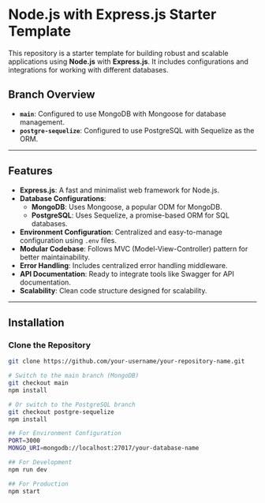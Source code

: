 # Node.js with Express.js Starter Template

This repository is a starter template for building robust and scalable applications using **Node.js** with **Express.js**. It includes configurations and integrations for working with different databases. 

## Branch Overview

- **`main`**: Configured to use MongoDB with Mongoose for database management.
- **`postgre-sequelize`**: Configured to use PostgreSQL with Sequelize as the ORM.

---

## Features

- **Express.js**: A fast and minimalist web framework for Node.js.
- **Database Configurations**:
  - **MongoDB**: Uses Mongoose, a popular ODM for MongoDB.
  - **PostgreSQL**: Uses Sequelize, a promise-based ORM for SQL databases.
- **Environment Configuration**: Centralized and easy-to-manage configuration using `.env` files.
- **Modular Codebase**: Follows MVC (Model-View-Controller) pattern for better maintainability.
- **Error Handling**: Includes centralized error handling middleware.
- **API Documentation**: Ready to integrate tools like Swagger for API documentation.
- **Scalability**: Clean code structure designed for scalability.

---

## Installation

### Clone the Repository
```bash
git clone https://github.com/your-username/your-repository-name.git

# Switch to the main branch (MongoDB)
git checkout main
npm install

# Or switch to the PostgreSQL branch
git checkout postgre-sequelize
npm install

## For Environment Configuration
PORT=3000
MONGO_URI=mongodb://localhost:27017/your-database-name

## For Development
npm run dev

## For Production
npm start
